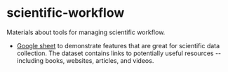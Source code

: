 # scientific-workflow

Materials about tools for managing scientific workflow.

* [Google sheet](https://docs.google.com/spreadsheets/d/1GtAW9t6A6zcEpIQvCaylcFpQkbjNgWjz7XYotHL9gbs/edit?usp=sharing) to demonstrate features that are great for scientific data collection. The dataset contains links to potentially useful resources -- including books, websites, articles, and videos.

